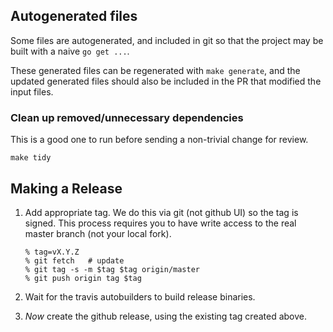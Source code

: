 ## Autogenerated files

Some files are autogenerated, and included in git so that the project
may be built with a naive `go get ...`.

These generated files can be regenerated with `make generate`, and the
updated generated files should also be included in the PR that
modified the input files.

### Clean up removed/unnecessary dependencies

This is a good one to run before sending a non-trivial change for
review.

```
make tidy
```

## Making a Release

1. Add appropriate tag.  We do this via git (not github UI) so the tag
   is signed.  This process requires you to have write access to the
   real master branch (not your local fork).
   ```
   % tag=vX.Y.Z
   % git fetch   # update
   % git tag -s -m $tag $tag origin/master
   % git push origin tag $tag
   ```

2. Wait for the travis autobuilders to build release binaries.

3. *Now* create the github release, using the existing tag created
   above.
